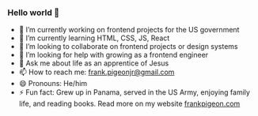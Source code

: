 ### Hello world 👋 

- 🔭 I’m currently working on frontend projects for the US government
- 🌱 I’m currently learning HTML, CSS, JS, React
- 👯 I’m looking to collaborate on frontend projects or design systems
- 🤔 I’m looking for help with growing as a frontend engineer
- 💬 Ask me about life as an apprentice of Jesus
- 📫 How to reach me: frank.pigeonjr@gmail.com
- 😄 Pronouns: He/him
- ⚡ Fun fact: Grew up in Panama, served in the US Army, enjoying family life, and reading books. 
Read more on my website [frankpigeon.com](https://frankpigeon.com)
